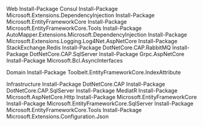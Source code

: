 Web
Install-Package Consul
Install-Package Microsoft.Extensions.DependencyInjection
Install-Package Microsoft.EntityFrameworkCore
Install-Package Microsoft.EntityFrameworkCore.Tools
Install-Package AutoMapper.Extensions.Microsoft.DependencyInjection
Install-Package Microsoft.Extensions.Logging.Log4Net.AspNetCore 
Install-Package StackExchange.Redis
Install-Package DotNetCore.CAP.RabbitMQ
Install-Package DotNetCore.CAP.SqlServer
Install-Package Grpc.AspNetCore
Install-Package Microsoft.Bcl.AsyncInterfaces

Domain
Install-Package Toolbelt.EntityFrameworkCore.IndexAttribute

Infrastructure
Install-Package DotNetCore.CAP
Install-Package DotNetCore.CAP.SqlServer
Install-Package MediatR
Install-Package Microsoft.AspNetCore.Http
Install-Package Microsoft.EntityFrameworkCore
Install-Package Microsoft.EntityFrameworkCore.SqlServer
Install-Package Microsoft.EntityFrameworkCore.Tools
Install-Package Microsoft.Extensions.Configuration.Json